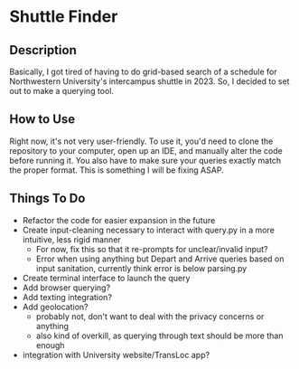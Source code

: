 # Shuttle Finder

## Description

Basically, I got tired of having to do grid-based search of a schedule for Northwestern University's intercampus shuttle in 2023.  So, I decided to set out to make a querying tool.

## How to Use

Right now, it's not very user-friendly.  To use it, you'd need to clone the repository to your computer, open up an IDE, and manually alter the code before running it.  You also have to make sure your queries exactly match the proper format.  This is something I will be fixing ASAP.

## Things To Do

- Refactor the code for easier expansion in the future
- Create input-cleaning necessary to interact with query.py in a more intuitive, less rigid manner
  - For now, fix this so that it re-prompts for unclear/invalid input?
  - Error when using anything but Depart and Arrive queries based on input sanitation, currently think error is below parsing.py
- Create terminal interface to launch the query
- Add browser querying?
- Add texting integration?
- Add geolocation?
  - probably not, don't want to deal with the privacy concerns or anything
  - also kind of overkill, as querying through text should be more than enough
- integration with University website/TransLoc app?
